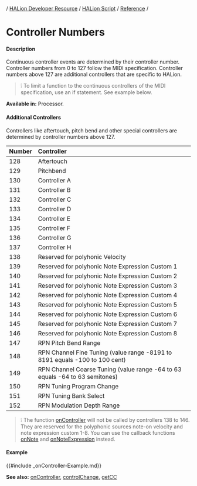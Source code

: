 / [HALion Developer Resource](../../HALion-Developer-Resource.md) / [HALion Script](./HALion-Script.md) / [Reference](./Reference.md) /

# Controller Numbers

#### Description

Continuous controller events are determined by their controller number. Controller numbers from 0 to 127 follow the MIDI specification. Controller numbers above 127 are additional controllers that are specific to HALion.

>&#10069; To limit a function to the continuous controllers of the MIDI specification, use an if statement. See example below.

**Available in:** Processor.

#### Additional Controllers

Controllers like aftertouch, pitch bend and other special controllers are determined by controller numbers above 127.

|Number|Controller|
|:-|:-|
|128|Aftertouch|
|129|Pitchbend|
|130|Controller A|
|131|Controller B|
|132|Controller C|
|133|Controller D|
|134|Controller E|
|135|Controller F|
|136|Controller G|
|137|Controller H|
|138|Reserved for polyhonic Velocity|
|139|Reserved for polyhonic Note Expression Custom 1|
|140|Reserved for polyhonic Note Expression Custom 2|
|141|Reserved for polyhonic Note Expression Custom 3|
|142|Reserved for polyhonic Note Expression Custom 4|
|143|Reserved for polyhonic Note Expression Custom 5|
|144|Reserved for polyhonic Note Expression Custom 6|
|145|Reserved for polyhonic Note Expression Custom 7|
|146|Reserved for polyhonic Note Expression Custom 8|
|147|RPN Pitch Bend Range|
|148|RPN Channel Fine Tuning (value range -8191 to 8191 equals -100 to 100 cent)|
|149|RPN Channel Coarse Tuning (value range -64 to 63 equals -64 to 63 semitones)|
|150|RPN Tuning Program Change|
|151|RPN Tuning Bank Select|
|152|RPN Modulation Depth Range|

>&#10069; The function [onController](./onController.md) will not be called by controllers 138 to 146. They are reserved for the polyphonic sources note-on velocity and note expression custom 1-8. You can use the callback functions [onNote](./onNote.md) and [onNoteExpression](./onNoteExpression.md) instead.

#### Example

{{#include _onController-Example.md}}

**See also:**  [onController](./onController.md), [controlChange](./controlChange.md), [getCC](./getCC.md)